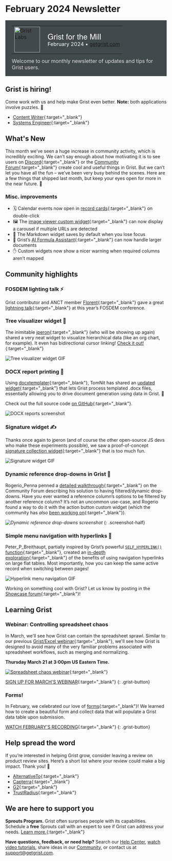 # February 2024 Newsletter

<style>
  /* restore some poorly overridden defaults */
  .newsletter-header .table {
    background-color: initial;
    border: initial;
  }
  .newsletter-header .table > tbody > tr > td {
    padding: initial;
    border: initial;
    vertical-align: initial;
  }
  .newsletter-header img.header-img {
    padding: initial;
    max-width: initial;
    display: initial;
    padding: initial;
    line-height: initial;
    background-color: initial;
    border: initial;
    border-radius: initial;
    margin: initial;
  }

  /* copy newsletter styles, with a prefix for sufficient specificity */
  .newsletter-header .header {
    border: none;
    padding: 0;
    margin: 0;
  }
  .newsletter-header table > tbody > tr > td.header-image {
    width: 80px;
    padding-right: 16px;
  }
  .newsletter-header table > tbody > tr > td.header-text {
    background-color: #42494B;
    padding: 16px 20px;
  }
  .newsletter-header table.header-top {
    border: none;
    padding: 0;
    margin: 0;
    width: 100%;
  }
  .header-title {
    font-family: Helvetica Neue, Helvetica, Arial, sans-serif;
    font-size: 24px;
    line-height: 28px;
    color: #FFFFFF;
  }
  .header-month {
    color: #FFFFFF;
  }
  .header-welcome {
    margin-top: 12px;
    color: #FFFFFF;
  }
  .newsletter-summary {
    background-color: #e3fff5;
    margin: 0;
    padding: 10px;
  }
  .newsletter-summary-header {
    text-align: center;
    padding-bottom: 10px;
    border-bottom: 1px solid lightgrey;
  }
  .newsletter-summary ul {
    padding-left: 20px;
  }
  .newsletter-summary li {
    margin-bottom: 10px;
  }
  .newsletter-summary li p {
    margin: 0px
  }
</style>
<div class="newsletter-header">
<table class="header" cellpadding="0" cellspacing="0" border="0"><tr>
  <td class="header-text">
    <table class="header-top"><tr>
      <td class="header-image">
        <a href="https://www.getgrist.com">
          <img class="header-img" src="/images/newsletters/grist-labs.png" width="80" height="80" alt="Grist Labs" border="0">
        </a>
      </td>
      <td class="header-top-text">
        <div class="header-title">Grist for the Mill</div>
        <div class="header-month">February 2024
          &#8226; <a href="https://www.getgrist.com/">getgrist.com</a></div>
      </td>
    </tr></table>
    <div class="header-welcome" style="color: #e0e0e0;">
      Welcome to our monthly newsletter of updates and tips for Grist users.
    </div>
  </td>
</tr></table>
</div>

## Grist is hiring!
Come work with us and help make Grist even better. **Note:** both applications involve puzzles. 🫡

* [Content Writer](https://www.getgrist.com/job-content-writer/){:target="\_blank"}
* [Systems Engineer](https://www.getgrist.com/job-systems-engineer/){:target="\_blank"}

## What's New

This month we’ve seen a huge increase in community activity, which is incredibly exciting. We can’t say enough about how motivating it is to see users on [Discord](https://discord.gg/MYKpYQ3fbP){:target="\_blank"} or the [Community Forum](https://community.getgrist.com/){:target="\_blank"} create cool and useful things in Grist. But we can’t let you have all the fun – we’ve been very busy behind the scenes. Here are a few things that shipped last month, but keep your eyes open for more in the near future. 👀

### Misc. improvements

* 🗓️ Calendar events now open in [record cards](https://support.getgrist.com/record-cards/){:target="\_blank"} on double-click
* 🖼️ The [image viewer custom widget](https://support.getgrist.com/widget-custom/#image-viewer){:target="\_blank"} can now display a carousel if multiple URLs are detected
* 🫨 The Markdown widget saves by default when you lose focus
* 🤖 Grist’s [AI Formula Assistant](https://www.getgrist.com/ai-formula-assistant/){:target="\_blank"} can now handle larger documents
* ✋ Custom widgets now show a nicer warning when required columns aren’t mapped

## Community highlights

### FOSDEM lighting talk ⚡️

Grist contributor and ANCT member [Florent](https://github.com/fflorent){:target="\_blank"} gave a great [lightning talk](https://fosdem.org/2024/schedule/event/fosdem-2024-3286-from-excel-to-grist-the-example-of-a-massive-transition-towards-open-source-software-and-contribution-by-a-french-government-agency/){:target="\_blank"} at this year’s FOSDEM conference.

### Tree visualizer widget 🌲

The inimitable [jperon](https://github.com/jperon){:target="\_blank"} (who will be showing up again) shared a very neat widget to visualize hierarchical data (like an org chart, for example). It even has bidirectional cursor linking! [Check it out!](https://community.getgrist.com/t/tree-widget-for-a-self-referencing-table/4174){:target="\_blank"}

![Tree visualizer widget GIF](../images/newsletters/2024-02/tree-widget-sm.gif)

### DOCX report printing 📄

Using [docxtemplater](https://docxtemplater.com/){:target="\_blank"}, TomNit has shared an [updated widget](https://community.getgrist.com/t/report-printing-using-docx-template-custom-widget-new-version/4346){:target="\_blank"} that lets Grist process templated .docx files, essentially allowing you to drive document generation using data in Grist. 🤯 

Check out the full source code [on GitHub](https://github.com/tomnitschke/gristwidgets/tree/main/docxtemplater){:target="\_blank"}. 

![DOCX reports screenshot](../images/newsletters/2024-02/docx-reports.png)

### Signature widget ✍️

Thanks once again to jperon (and of course the other open-source JS devs who make these experiments possible), we saw a proof-of-concept [signature collection widget](https://community.getgrist.com/t/drawing-signature-widget-for-use-with-tablets-or-phones/4131/10){:target="\_blank"} that is too much fun.

![Signature widget GIF](../images/newsletters/2024-02/signature-widget.gif)

### Dynamic reference drop-downs in Grist 🔎

Rogerio_Penna penned a [detailed walkthrough](https://community.getgrist.com/t/creating-dynamic-reference-drop-downs-in-grist/4350){:target="\_blank"} on the Community Forum describing his solution to having filtered/dynamic drop-downs. Have you ever wanted a reference column’s options to be filtered by another reference column? It’s not an uncommon use-case, and Rogerio found a way to do it with the action button custom widget (which the community has *also* [been working on](https://community.getgrist.com/t/improving-the-actionbutton/4274){:target="\_blank"}).

<span class="screenshot-large">*![Dynamic reference drop-downs screenshot](../images/newsletters/2024-02/dynamic-dropdowns.png)*</span>
{: .screenshot-half}

### Simple menu navigation with hyperlinks 🚀

Peter_P_Breithaupt, partially inspired by Grist’s powerful [`SELF_HYPERLINK()` function](https://community.getgrist.com/t/is-it-possible-to-select-a-record-in-one-page-and-affect-what-is-shown-in-other-page-or-open-another-page-based-on-what-you-selected/1690/2){:target="\_blank"}, created an [in-depth exploration](https://community.getgrist.com/t/menu-for-editing-the-same-record-in-multiple-pages/4338){:target="\_blank"} of the benefits of using navigation hyperlinks on large flat tables. Most importantly, how you can keep the same active record when switching between pages!

![Hyperlink menu navigation GIF](../images/newsletters/2024-02/menu-navigation.gif)

Working on something cool with Grist? Let us know by posting in the [Showcase forum](https://community.getgrist.com/c/showcase/8){:target="\_blank"}!

## Learning Grist

### Webinar: Controlling spreadsheet chaos

In March, we'll see how Grist can contain the spreadsheet sprawl. Similar to our previous [Grist/Excel webinar](https://www.getgrist.com/webinars/grist-webinar-expense-tracking/){:target="\_blank"}, we'll see how Grist is designed to avoid many of the very familiar problems associated with spreadsheet workflows, such as merging and normalizing.

**Thursday March 21 at 3:00pm US Eastern Time.**

[![Spreadsheet chaos webinar](../images/newsletters/2024-02/spreadsheet-chaos-webinar.png)](https://www.getgrist.com/webinars/controlling-spreadsheet-chaos-grist-v-excel/?utm_source=support-newsletter&utm_medium=internal&utm_campaign=build-webinar&utm_term=march-2024){:target="\_blank"}

[SIGN UP FOR MARCH'S WEBINAR](https://www.getgrist.com/webinars/controlling-spreadsheet-chaos-grist-v-excel/?utm_source=support-newsletter&utm_medium=internal&utm_campaign=build-webinar&utm_term=march-2024){:target="\_blank"}
{: .grist-button}

### Forms!

In February, we celebrated our love of [forms](https://www.getgrist.com/forms/){:target="\_blank"}! We learned how to create a beautiful form and collect data that will populate a Grist data table upon submission.

[WATCH FEBRUARY'S RECORDING](https://www.getgrist.com/webinars/form-widget/){:target="\_blank"}
{: .grist-button}

## Help spread the word
If you’re interested in helping Grist grow, consider leaving a review on product review sites. Here’s a short list where your review could make a big impact. Thank you! 🙏

* [AlternativeTo](https://alternativeto.net/software/grist/about/){:target="\_blank"}
* [Capterra](https://www.capterra.com/p/232821/Grist/){:target="\_blank"}
* [G2](https://www.g2.com/products/grist){:target="\_blank"}
* [TrustRadius](https://www.trustradius.com/products/grist/){:target="\_blank"}

## We are here to support you

**Sprouts Program.** Grist often surprises people with its capabilities. Schedule a **free** Sprouts call with an expert to see if Grist can address your needs. [Learn more.](https://www.getgrist.com/sprouts-program/){:target="\_blank"}

**Have questions, feedback, or need help?** Search our [Help Center](../index.md), [watch video
tutorials](https://www.youtube.com/channel/UCx0ioQrrC-bIrkmZ7ZULr0g/playlists), share ideas in our
[Community](https://community.getgrist.com), or contact us at <support@getgrist.com>.